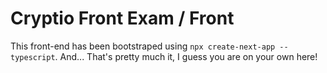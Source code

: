 # Cryptio Front Exam / Front

This front-end has been bootstraped using `npx create-next-app --typescript`.
And... That's pretty much it, I guess you are on your own here!